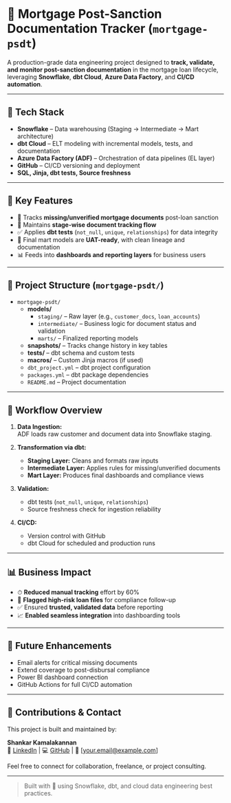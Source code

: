 # 🏦 Mortgage Post-Sanction Documentation Tracker (`mortgage-psdt`)

A production-grade data engineering project designed to **track, validate, and monitor post-sanction documentation** in the mortgage loan lifecycle, leveraging **Snowflake**, **dbt Cloud**, **Azure Data Factory**, and **CI/CD automation**.

---

## 🔧 Tech Stack

- **Snowflake** – Data warehousing (Staging → Intermediate → Mart architecture)  
- **dbt Cloud** – ELT modeling with incremental models, tests, and documentation  
- **Azure Data Factory (ADF)** – Orchestration of data pipelines (EL layer)  
- **GitHub** – CI/CD versioning and deployment  
- **SQL, Jinja, dbt tests, Source freshness**

---

## 🧩 Key Features

- 📌 Tracks **missing/unverified mortgage documents** post-loan sanction  
- 🔄 Maintains **stage-wise document tracking flow**  
- ✅ Applies **dbt tests** (`not_null`, `unique`, `relationships`) for data integrity  
- 🧪 Final mart models are **UAT-ready**, with clean lineage and documentation  
- 📊 Feeds into **dashboards and reporting layers** for business users

---

## 📁 Project Structure (`mortgage-psdt/`)

- `mortgage-psdt/`  
  - **models/**
    - `staging/` – Raw layer (e.g., `customer_docs`, `loan_accounts`)  
    - `intermediate/` – Business logic for document status and validation  
    - `marts/` – Finalized reporting models  
  - **snapshots/** – Tracks change history in key tables  
  - **tests/** – dbt schema and custom tests  
  - **macros/** – Custom Jinja macros (if used)  
  - `dbt_project.yml` – dbt project configuration  
  - `packages.yml` – dbt package dependencies  
  - `README.md` – Project documentation

---

## 🚀 Workflow Overview

1. **Data Ingestion:**  
   ADF loads raw customer and document data into Snowflake staging.

2. **Transformation via dbt:**  
   - **Staging Layer:** Cleans and formats raw inputs  
   - **Intermediate Layer:** Applies rules for missing/unverified documents  
   - **Mart Layer:** Produces final dashboards and compliance views

3. **Validation:**  
   - dbt tests (`not_null`, `unique`, `relationships`)  
   - Source freshness check for ingestion reliability

4. **CI/CD:**  
   - Version control with GitHub  
   - dbt Cloud for scheduled and production runs

---

## 📊 Business Impact

- ⏱ **Reduced manual tracking** effort by 60%  
- 🚨 **Flagged high-risk loan files** for compliance follow-up  
- ✅ Ensured **trusted, validated data** before reporting  
- 📈 **Enabled seamless integration** into dashboarding tools

---

## 📌 Future Enhancements

- Email alerts for critical missing documents  
- Extend coverage to post-disbursal compliance  
- Power BI dashboard connection  
- GitHub Actions for full CI/CD automation

---

## 🤝 Contributions & Contact

This project is built and maintained by:

**Shankar Kamalakannan**  
💼 [LinkedIn](#) | 💻 [GitHub](#) | 📧 [your.email@example.com]

Feel free to connect for collaboration, freelance, or project consulting.

---

> Built with 💙 using Snowflake, dbt, and cloud data engineering best practices.
